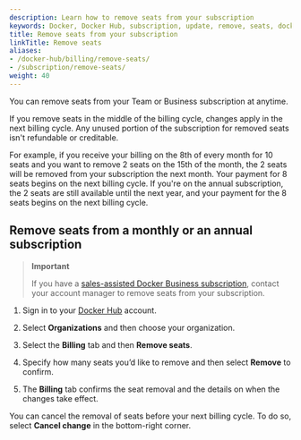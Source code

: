 ```yaml
---
description: Learn how to remove seats from your subscription
keywords: Docker, Docker Hub, subscription, update, remove, seats, docker core
title: Remove seats from your subscription
linkTitle: Remove seats
aliases:
- /docker-hub/billing/remove-seats/
- /subscription/remove-seats/
weight: 40
---
```


You can remove seats from your Team or Business subscription at anytime.

If you remove seats in the middle of the billing cycle, changes apply in the next billing cycle. Any unused portion of the subscription for removed seats isn't refundable or creditable.

For example, if you receive your billing on the 8th of every month for 10 seats and you want to remove 2 seats on the 15th of the month, the 2 seats will be removed from your subscription the next month. Your payment for 8 seats begins on the next billing cycle. If you're on the annual subscription, the 2 seats are still available until the next year, and your payment for the 8 seats begins on the next billing cycle.

## Remove seats from a monthly or an annual subscription

>**Important**
>
>If you have a [sales-assisted Docker Business subscription](details.md#sales-assisted), contact your account manager to remove seats from your subscription. 

1. Sign in to your [Docker Hub](https://hub.docker.com) account.

2. Select **Organizations** and then choose your organization.

3. Select the **Billing** tab and then **Remove seats**.

4. Specify how many seats you’d like to remove and then select **Remove** to confirm.

5. The **Billing** tab confirms the seat removal and the details on when the changes take effect.

You can cancel the removal of seats before your next billing cycle. To do so, select **Cancel change** in the bottom-right corner.
